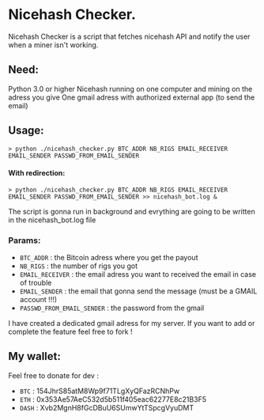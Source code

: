 # Nicehash Checker.

Nicehash Checker is a script that fetches nicehash API and notify the user when a miner isn't working.


## Need:

Python 3.0 or higher
Nicehash running on one computer and mining on the adress you give
One gmail adress with authorized external app (to send the email)


## Usage:

```
> python ./nicehash_checker.py BTC_ADDR NB_RIGS EMAIL_RECEIVER EMAIL_SENDER PASSWD_FROM_EMAIL_SENDER
```

#### With redirection:

```
> python ./nicehash_checker.py BTC_ADDR NB_RIGS EMAIL_RECEIVER EMAIL_SENDER PASSWD_FROM_EMAIL_SENDER >> nicehash_bot.log &
```

The script is gonna run in background and evrything are going to be written in the nicehash_bot.log file


### Params:

- `BTC_ADDR` : the Bitcoin adress where you get the payout
- `NB_RIGS` : the number of rigs you got
- `EMAIL_RECEIVER` : the email adress you want to received the email in case of trouble
- `EMAIL_SENDER` : the email that gonna send the message (must be a GMAIL account !!!)
- `PASSWD_FROM_EMAIL_SENDER` : the password from the gmail



I have created a dedicated gmail adress for my server.
If you want to add or complete the feature feel free to fork !


## My wallet:

Feel free to donate for dev :
- `BTC` : 154JhrS85atM8Wp9f71TLgXyQFazRCNhPw
- `ETH` : 0x353Ae57AeC532d5b511f405eac62277E8c21B3F5
- `DASH` : Xvb2MgnH8fGcDBuU6SUmwYtTSpcgVyuDMT

